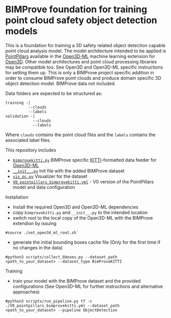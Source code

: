 # BIMProve foundation for training point cloud safety object detection models

This is a foundation for training a 3D safety related object detection capable point cloud analysis model. The model architecture intended to be applied is [PointPillars](https://arxiv.org/abs/1812.05784) available in the [Open3D-ML](https://github.com/isl-org/Open3D-ML) machine learning extension for [Open3D](https://github.com/isl-org/Open3D). Other model architectures and point cloud processing libraries may be compatible too. See Open3D and Open3D-ML specific instructions for setting them up. This is only a BIMProve project specific addition in order to consume BIMProve point clouds and produce domain specific 3D object detection model. BIMProve data not included.

Data folders are expected to be structured as:
```
training -|
          --clouds
          --labels
validation -|
            --clouds
            --labels
```
Where `clouds` contains the point cloud files and the `labels` contains the associated label files.

This repository includes
 - [`bimprovekitti.py`](ml3d/datasets/bimprovekitti.py) BIMProve specific [KITTI](https://github.com/bostondiditeam/kitti/blob/master/resources/devkit_object/readme.txt)-formatted data feeder for [Open3D-ML](https://github.com/isl-org/Open3D-ML)
 - [`__init__.py`](ml3d/datasets/__init__.py) Init file with the added BIMProve dataset
 - [`vis_pc.py`](vis_pc.py) Visualizer for the dataset
 - [`V0_pointpillars_bimprovekitti.yml`](V0_pointpillars_bimprovekitti.yml) - V0 version of the PointPillars model and data configuration
 
Installation
- Install the required Open3D and Open3D-ML dependencies
- copy `bimprovekitti.py` and `__init__.py` to the intended location
- switch root to the local copy of the Open3D-ML with the BIMProve extendion by issuing
```
#source ./set_open3d_ml_root.sh`
```
- generate the initial bounding boxes cache file (Only for the first time if no changes in the data)
```
#python3 scripts/collect_bboxes.py --dataset_path <path_to_your_dataset> --dataset_type BimProveKITTI
```

Training
- train your model with the BIMProve dataset and the provided configurations (See Open3D-ML for further instructions and alternative approaches)
```
#python3 scripts/run_pipeline.py tf -c ./V0_pointpillars_bimprovekitti.yml --dataset_path <path_to_your_dataset> --pipeline ObjectDetection
```
